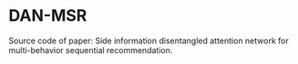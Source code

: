 # DAN-MSR
Source code of paper: Side information disentangled attention network for multi-behavior sequential recommendation.
